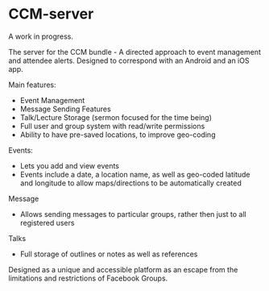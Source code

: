 # CCM-server

A work in progress.

The server for the CCM bundle - A directed approach to event management and attendee alerts. 
Designed to correspond with an Android and an iOS app.

Main features:
* Event Management
* Message Sending Features
* Talk/Lecture Storage (sermon focused for the time being)
* Full user and group system with read/write permissions
* Ability to have pre-saved locations, to improve geo-coding 

Events:
* Lets you add and view events
* Events include a date, a location name, as well as geo-coded latitude and longitude to allow maps/directions to be automatically created

Message
* Allows sending messages to particular groups, rather then just to all registered users

Talks
* Full storage of outlines or notes as well as references


Designed as a unique and accessible platform as an escape from the limitations and restrictions of Facebook Groups.
